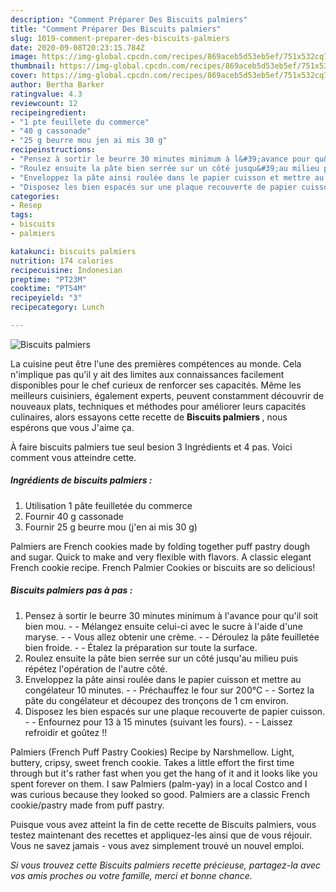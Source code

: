 ```yaml
---
description: "Comment Préparer Des Biscuits palmiers"
title: "Comment Préparer Des Biscuits palmiers"
slug: 1019-comment-preparer-des-biscuits-palmiers
date: 2020-09-08T20:23:15.784Z
image: https://img-global.cpcdn.com/recipes/869aceb5d53eb5ef/751x532cq70/biscuits-palmiers-photo-principale-de-la-recette.jpg
thumbnail: https://img-global.cpcdn.com/recipes/869aceb5d53eb5ef/751x532cq70/biscuits-palmiers-photo-principale-de-la-recette.jpg
cover: https://img-global.cpcdn.com/recipes/869aceb5d53eb5ef/751x532cq70/biscuits-palmiers-photo-principale-de-la-recette.jpg
author: Bertha Barker
ratingvalue: 4.3
reviewcount: 12
recipeingredient:
- "1 pte feuillete du commerce"
- "40 g cassonade"
- "25 g beurre mou jen ai mis 30 g"
recipeinstructions:
- "Pensez à sortir le beurre 30 minutes minimum à l&#39;avance pour qu&#39;il soit bien mou.  Mélangez ensuite celui-ci avec le sucre à l&#39;aide d&#39;une maryse.  Vous allez obtenir une crème.  Déroulez la pâte feuilletée bien froide.  Étalez la préparation sur toute la surface."
- "Roulez ensuite la pâte bien serrée sur un côté jusqu&#39;au milieu puis répétez l&#39;opération de l&#39;autre côté."
- "Enveloppez la pâte ainsi roulée dans le papier cuisson et mettre au congélateur 10 minutes.  Préchauffez le four sur 200°C  Sortez la pâte du congélateur et découpez des tronçons de 1 cm environ."
- "Disposez les bien espacés sur une plaque recouverte de papier cuisson.  Enfournez pour 13 à 15 minutes (suivant les fours).  Laissez refroidir et goûtez !!"
categories:
- Resep
tags:
- biscuits
- palmiers

katakunci: biscuits palmiers 
nutrition: 174 calories
recipecuisine: Indonesian
preptime: "PT23M"
cooktime: "PT54M"
recipeyield: "3"
recipecategory: Lunch

---
```



![Biscuits palmiers](https://img-global.cpcdn.com/recipes/869aceb5d53eb5ef/751x532cq70/biscuits-palmiers-photo-principale-de-la-recette.jpg)

La cuisine peut être l'une des premières compétences au monde. Cela n'implique pas qu'il y ait des limites aux connaissances facilement disponibles pour le chef curieux de renforcer ses capacités. Même les meilleurs cuisiniers, également experts, peuvent constamment découvrir de nouveaux plats, techniques et méthodes pour améliorer leurs capacités culinaires, alors essayons cette recette de <strong> Biscuits palmiers </strong>, nous espérons que vous J'aime ça.

<!--inarticleads1-->

À faire biscuits palmiers tue seul besion 3 Ingrédients et 4 pas. Voici comment vous atteindre cette.

##### Ingrédients de biscuits palmiers :

1. Utilisation 1 pâte feuilletée du commerce
1. Fournir 40 g cassonade
1. Fournir 25 g beurre mou (j&#39;en ai mis 30 g)


Palmiers are French cookies made by folding together puff pastry dough and sugar. Quick to make and very flexible with flavors. A classic elegant French cookie recipe. French Palmier Cookies or biscuits are so delicious! 

<!--inarticleads2-->

##### Biscuits palmiers pas à pas :

1. Pensez à sortir le beurre 30 minutes minimum à l&#39;avance pour qu&#39;il soit bien mou. -  - Mélangez ensuite celui-ci avec le sucre à l&#39;aide d&#39;une maryse. -  - Vous allez obtenir une crème. -  - Déroulez la pâte feuilletée bien froide. -  - Étalez la préparation sur toute la surface.
1. Roulez ensuite la pâte bien serrée sur un côté jusqu&#39;au milieu puis répétez l&#39;opération de l&#39;autre côté.
1. Enveloppez la pâte ainsi roulée dans le papier cuisson et mettre au congélateur 10 minutes. -  - Préchauffez le four sur 200°C -  - Sortez la pâte du congélateur et découpez des tronçons de 1 cm environ.
1. Disposez les bien espacés sur une plaque recouverte de papier cuisson. -  - Enfournez pour 13 à 15 minutes (suivant les fours). -  - Laissez refroidir et goûtez !!


Palmiers (French Puff Pastry Cookies) Recipe by Narshmellow. Light, buttery, cripsy, sweet french cookie. Takes a little effort the first time through but it&#39;s rather fast when you get the hang of it and it looks like you spent forever on them. I saw Palmiers (palm-yay) in a local Costco and I was curious because they looked so good. Palmiers are a classic French cookie/pastry made from puff pastry. 

<!--inarticleads1-->

<p>
Puisque vous avez atteint la fin de cette recette de Biscuits palmiers, vous testez maintenant des recettes et appliquez-les ainsi que de vous réjouir. Vous ne savez jamais - vous avez simplement trouvé un nouvel emploi.
</p>

<p>
<i>Si vous trouvez cette Biscuits palmiers recette précieuse, partagez-la avec vos amis proches ou votre famille, merci et bonne chance.</i>
</p>
